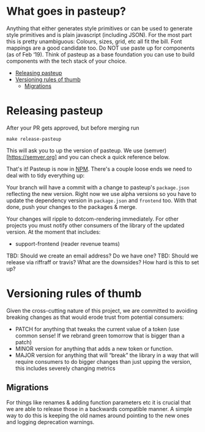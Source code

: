 # What goes in pasteup?

Anything that either generates style primitives or can be used to generate style primitives and is plain javascript (including JSON). For the most part this is pretty unambiguous: Colours, sizes, grid, etc all fit the bill. Font mappings are a good candidate too. Do NOT use paste up for components (as of Feb ‘19).
Think of pasteup as a base foundation you can use to build components with the tech stack of your choice.

<!-- START doctoc generated TOC please keep comment here to allow auto update -->
<!-- DON'T EDIT THIS SECTION, INSTEAD RE-RUN doctoc TO UPDATE -->
<!-- Automatically created with yarn run createtoc and on push hook -->

- [Releasing pasteup](#releasing-pasteup)
- [Versioning rules of thumb](#versioning-rules-of-thumb)
  - [Migrations](#migrations)

<!-- END doctoc generated TOC please keep comment here to allow auto update -->

# Releasing pasteup

After your PR gets approved, but before merging run

```
make release-pasteup
```

This will ask you to up the version of pasteup. We use (semver)[https://semver.org] and you can check a quick reference below.

That's it! Pasteup is now in [NPM](https://www.npmjs.com/package/@guardian/pasteup). There's a couple loose ends we need to deal with to tidy everything up:

Your branch will have a commit with a change to pasteup's `package.json` reflecting the new version. Right now we use alpha versions so you have to update the dependency version in `package.json` and `frontend` too. With that done, push your changes to the packages & merge.

Your changes will ripple to dotcom-rendering immediately. For other projects you must notify other consumers of the library of the updated version. At the moment that includes:

-   support-frontend (reader revenue teams)

TBD: Should we create an email address? Do we have one?
TBD: Should we release via riffraff or travis? What are the downsides? How hard is this to set up?

# Versioning rules of thumb

Given the cross-cutting nature of this project, we are committed to avoiding breaking changes as that would erode trust from potential consumers:

-   PATCH for anything that tweaks the current value of a token (use common sense! If we rebrand green tomorrow that is bigger than a patch)
-   MINOR version for anything that adds a new token or function.
-   MAJOR version for anything that will “break” the library in a way that will require consumers to do bigger changes than just upping the version, this includes severely changing metrics

## Migrations

For things like renames & adding function parameters etc it is crucial that we are able to release those in a backwards compatible manner. A simple way to do this is keeping the old names around pointing to the new ones and logging deprecation warnings.
